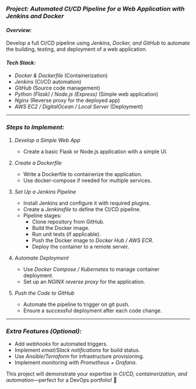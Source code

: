 ### *Project: Automated CI/CD Pipeline for a Web Application with Jenkins and Docker*  

#### *Overview:*  
Develop a full CI/CD pipeline using *Jenkins, Docker, and GitHub* to automate the building, testing, and deployment of a web application.

#### *Tech Stack:*  
- *Docker & Dockerfile* (Containerization)  
- *Jenkins* (CI/CD automation)  
- *GitHub* (Source code management)  
- *Python (Flask) / Node.js (Express)* (Simple web application)  
- *Nginx* (Reverse proxy for the deployed app)  
- *AWS EC2 / DigitalOcean / Local Server* (Deployment)  

---

### *Steps to Implement:*  

1. *Develop a Simple Web App*  
   - Create a basic Flask or Node.js application with a simple UI.  

2. *Create a Dockerfile*  
   - Write a Dockerfile to containerize the application.  
   - Use docker-compose if needed for multiple services.  

3. *Set Up a Jenkins Pipeline*  
   - Install Jenkins and configure it with required plugins.  
   - Create a *Jenkinsfile* to define the CI/CD pipeline.  
   - Pipeline stages:  
     - Clone repository from GitHub.  
     - Build the Docker image.  
     - Run unit tests (if applicable).  
     - Push the Docker image to *Docker Hub / AWS ECR*.  
     - Deploy the container to a remote server.  

4. *Automate Deployment*  
   - Use *Docker Compose / Kubernetes* to manage container deployment.  
   - Set up an *NGINX reverse proxy* for the application.  

5. *Push the Code to GitHub*  
   - Automate the pipeline to trigger on git push.  
   - Ensure a successful deployment after each code change.  

---

### *Extra Features (Optional):*  
- Add *webhooks* for automated triggers.  
- Implement *email/Slack notifications* for build status.  
- Use *Ansible/Terraform* for infrastructure provisioning.  
- Implement *monitoring with Prometheus + Grafana*.  

This project will demonstrate your expertise in *CI/CD, containerization, and automation*—perfect for a DevOps portfolio! 🚀  
